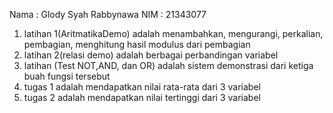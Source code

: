 Nama : Glody Syah Rabbynawa 
NIM  : 21343077
1. latihan 1(AritmatikaDemo) adalah menambahkan, mengurangi, perkalian, pembagian, menghitung hasil modulus dari pembagian 
2. latihan 2(relasi demo) adalah berbagai perbandingan variabel
3. latihan (Test  NOT,AND, dan OR) adalah sistem demonstrasi dari ketiga buah fungsi tersebut
4. tugas 1 adalah mendapatkan nilai rata-rata dari 3 variabel
5. tugas 2 adalah mendapatkan nilai tertinggi dari 3 variabel 
